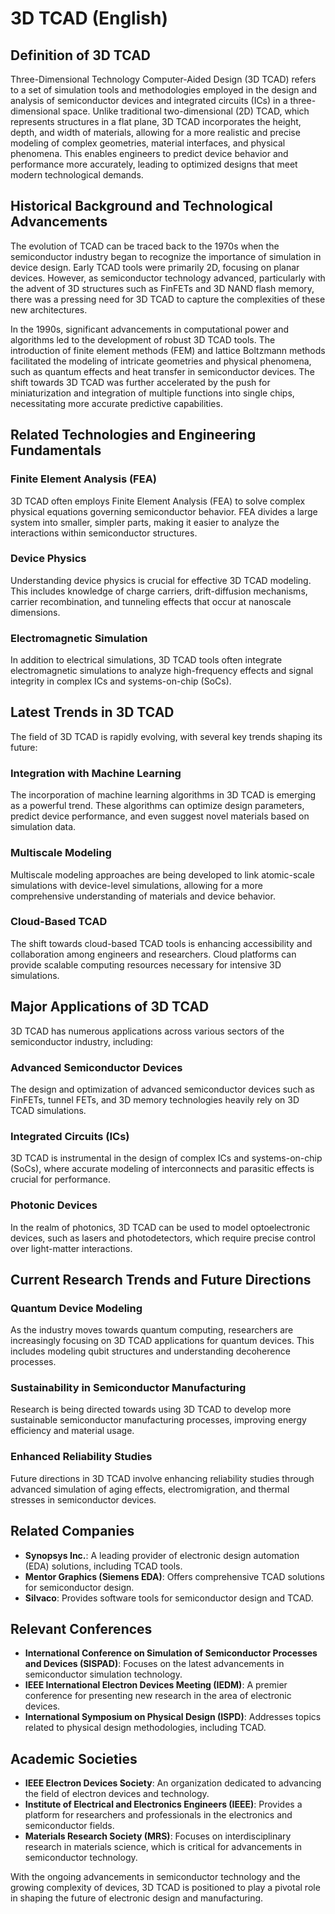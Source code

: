 # 3D TCAD (English)

## Definition of 3D TCAD

Three-Dimensional Technology Computer-Aided Design (3D TCAD) refers to a set of simulation tools and methodologies employed in the design and analysis of semiconductor devices and integrated circuits (ICs) in a three-dimensional space. Unlike traditional two-dimensional (2D) TCAD, which represents structures in a flat plane, 3D TCAD incorporates the height, depth, and width of materials, allowing for a more realistic and precise modeling of complex geometries, material interfaces, and physical phenomena. This enables engineers to predict device behavior and performance more accurately, leading to optimized designs that meet modern technological demands.

## Historical Background and Technological Advancements

The evolution of TCAD can be traced back to the 1970s when the semiconductor industry began to recognize the importance of simulation in device design. Early TCAD tools were primarily 2D, focusing on planar devices. However, as semiconductor technology advanced, particularly with the advent of 3D structures such as FinFETs and 3D NAND flash memory, there was a pressing need for 3D TCAD to capture the complexities of these new architectures.

In the 1990s, significant advancements in computational power and algorithms led to the development of robust 3D TCAD tools. The introduction of finite element methods (FEM) and lattice Boltzmann methods facilitated the modeling of intricate geometries and physical phenomena, such as quantum effects and heat transfer in semiconductor devices. The shift towards 3D TCAD was further accelerated by the push for miniaturization and integration of multiple functions into single chips, necessitating more accurate predictive capabilities.

## Related Technologies and Engineering Fundamentals

### Finite Element Analysis (FEA)

3D TCAD often employs Finite Element Analysis (FEA) to solve complex physical equations governing semiconductor behavior. FEA divides a large system into smaller, simpler parts, making it easier to analyze the interactions within semiconductor structures.

### Device Physics

Understanding device physics is crucial for effective 3D TCAD modeling. This includes knowledge of charge carriers, drift-diffusion mechanisms, carrier recombination, and tunneling effects that occur at nanoscale dimensions. 

### Electromagnetic Simulation

In addition to electrical simulations, 3D TCAD tools often integrate electromagnetic simulations to analyze high-frequency effects and signal integrity in complex ICs and systems-on-chip (SoCs).

## Latest Trends in 3D TCAD

The field of 3D TCAD is rapidly evolving, with several key trends shaping its future:

### Integration with Machine Learning

The incorporation of machine learning algorithms in 3D TCAD is emerging as a powerful trend. These algorithms can optimize design parameters, predict device performance, and even suggest novel materials based on simulation data.

### Multiscale Modeling

Multiscale modeling approaches are being developed to link atomic-scale simulations with device-level simulations, allowing for a more comprehensive understanding of materials and device behavior.

### Cloud-Based TCAD

The shift towards cloud-based TCAD tools is enhancing accessibility and collaboration among engineers and researchers. Cloud platforms can provide scalable computing resources necessary for intensive 3D simulations.

## Major Applications of 3D TCAD

3D TCAD has numerous applications across various sectors of the semiconductor industry, including:

### Advanced Semiconductor Devices

The design and optimization of advanced semiconductor devices such as FinFETs, tunnel FETs, and 3D memory technologies heavily rely on 3D TCAD simulations.

### Integrated Circuits (ICs)

3D TCAD is instrumental in the design of complex ICs and systems-on-chip (SoCs), where accurate modeling of interconnects and parasitic effects is crucial for performance.

### Photonic Devices

In the realm of photonics, 3D TCAD can be used to model optoelectronic devices, such as lasers and photodetectors, which require precise control over light-matter interactions.

## Current Research Trends and Future Directions

### Quantum Device Modeling

As the industry moves towards quantum computing, researchers are increasingly focusing on 3D TCAD applications for quantum devices. This includes modeling qubit structures and understanding decoherence processes.

### Sustainability in Semiconductor Manufacturing

Research is being directed towards using 3D TCAD to develop more sustainable semiconductor manufacturing processes, improving energy efficiency and material usage.

### Enhanced Reliability Studies

Future directions in 3D TCAD involve enhancing reliability studies through advanced simulation of aging effects, electromigration, and thermal stresses in semiconductor devices.

## Related Companies

- **Synopsys Inc.**: A leading provider of electronic design automation (EDA) solutions, including TCAD tools.
- **Mentor Graphics (Siemens EDA)**: Offers comprehensive TCAD solutions for semiconductor design.
- **Silvaco**: Provides software tools for semiconductor design and TCAD.

## Relevant Conferences

- **International Conference on Simulation of Semiconductor Processes and Devices (SISPAD)**: Focuses on the latest advancements in semiconductor simulation technology.
- **IEEE International Electron Devices Meeting (IEDM)**: A premier conference for presenting new research in the area of electronic devices.
- **International Symposium on Physical Design (ISPD)**: Addresses topics related to physical design methodologies, including TCAD.

## Academic Societies

- **IEEE Electron Devices Society**: An organization dedicated to advancing the field of electron devices and technology.
- **Institute of Electrical and Electronics Engineers (IEEE)**: Provides a platform for researchers and professionals in the electronics and semiconductor fields.
- **Materials Research Society (MRS)**: Focuses on interdisciplinary research in materials science, which is critical for advancements in semiconductor technology.

With the ongoing advancements in semiconductor technology and the growing complexity of devices, 3D TCAD is positioned to play a pivotal role in shaping the future of electronic design and manufacturing.